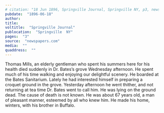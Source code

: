 ```yaml
---
# citation: "18 Jun 1896, Springville Journal, Springville NY, p3, newspapers.com."
pubdate:  "1896-06-18"
author: 
title: 
voltitle:  "Springville Journal"
publocation:  "Springville  NY"
pages:  "3"
source:  "newspapers.com"
media:  ""
quaddress:  ""
---
```


Thomas Mills, an elderly gentleman who spent his summers here for his health died suddenly in Dr. Bates’s grove Wednesday afternoon. He spent much of his time walking and enjoying our delightful scenery. He boarded at the Bates Sanitarium. Lately he had interested himself in preparing a croquet ground in the grove. Yesterday afternoon he went thither, and not returning at tea time Dr. Bates went to call him. He was lying on the ground dead. The cause of death is not known. He was about 67 years old, a man of pleasant manner, esteemed by all who knew him. He made his home, winters, with his brother in Buffalo. 

